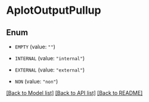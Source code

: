 # ApIotOutputPullup

## Enum


* `EMPTY` (value: `""`)

* `INTERNAL` (value: `"internal"`)

* `EXTERNAL` (value: `"external"`)

* `NON` (value: `"non"`)


[[Back to Model list]](../README.md#documentation-for-models) [[Back to API list]](../README.md#documentation-for-api-endpoints) [[Back to README]](../README.md)


